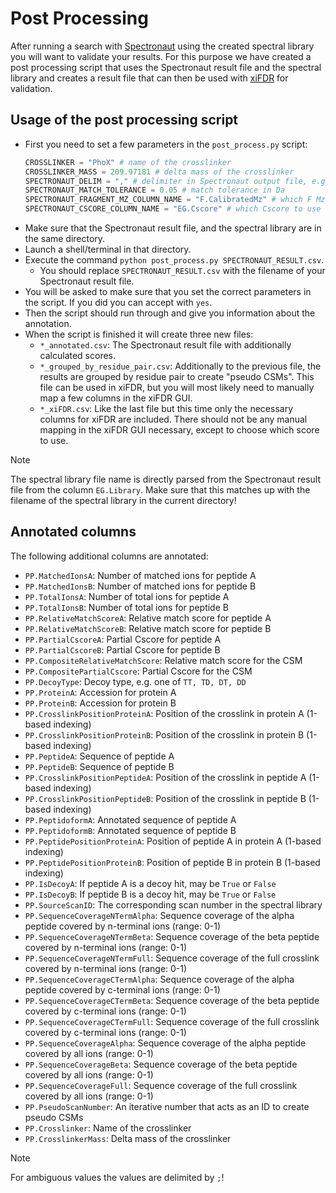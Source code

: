 # Post Processing

After running a search with [Spectronaut](https://biognosys.com/software/spectronaut/)
using the created spectral library you will want to validate your results. For
this purpose we have created a post processing script that uses the Spectronaut
result file and the spectral library and creates a result file that can then be
used with [xiFDR](https://www.rappsilberlab.org/software/xifdr/) for validation.

## Usage of the post processing script

- First you need to set a few parameters in the `post_process.py` script:
  ```python
  CROSSLINKER = "PhoX" # name of the crosslinker
  CROSSLINKER_MASS = 209.97181 # delta mass of the crosslinker
  SPECTRONAUT_DELIM = "," # delimiter in Spectronaut output file, e.g. "," for comma delimited files, "\t" for tab delimited files
  SPECTRONAUT_MATCH_TOLERANCE = 0.05 # match tolerance in Da
  SPECTRONAUT_FRAGMENT_MZ_COLUMN_NAME = "F.CalibratedMz" # which F Mz to use for matching
  SPECTRONAUT_CSCORE_COLUMN_NAME = "EG.Cscore" # which Cscore to use for re-soring
  ```
- Make sure that the Spectronaut result file, and the spectral library are in the same
  directory.
- Launch a shell/terminal in that directory.
- Execute the command `python post_process.py SPECTRONAUT_RESULT.csv`.
  - You should replace `SPECTRONAUT_RESULT.csv` with the filename of your
    Spectronaut result file.
- You will be asked to make sure that you set the correct parameters in the
  script. If you did you can accept with `yes`.
- Then the script should run through and give you information about the annotation.
- When the script is finished it will create three new files:
  - `*_annotated.csv`: The Spectronaut result file with additionally calculated scores.
  - `*_grouped_by_residue_pair.csv`: Additionally to the previous file, the results
    are grouped by residue pair to create "pseudo CSMs". This file can be used in
    xiFDR, but you will most likely need to manually map a few columns in the xiFDR
    GUI.
  - `*_xiFDR.csv`: Like the last file but this time only the necessary columns for
    xiFDR are included. There should not be any manual mapping in the xiFDR GUI
    necessary, except to choose which score to use.

> [!Note]
> The spectral library file name is directly parsed from the Spectronaut result
> file from the column `EG.Library`. Make sure that this matches up with the
> filename of the spectral library in the current directory!

## Annotated columns

The following additional columns are annotated:
- `PP.MatchedIonsA`: Number of matched ions for peptide A
- `PP.MatchedIonsB`: Number of matched ions for peptide B
- `PP.TotalIonsA`: Number of total ions for peptide A
- `PP.TotalIonsB`: Number of total ions for peptide B
- `PP.RelativeMatchScoreA`: Relative match score for peptide A
- `PP.RelativeMatchScoreB`: Relative match score for peptide B
- `PP.PartialCscoreA`: Partial Cscore for peptide A
- `PP.PartialCscoreB`: Partial Cscore for peptide B
- `PP.CompositeRelativeMatchScore`: Relative match score for the CSM
- `PP.CompositePartialCscore`: Partial Cscore for the CSM
- `PP.DecoyType`: Decoy type, e.g. one of `TT, TD, DT, DD`
- `PP.ProteinA`: Accession for protein A
- `PP.ProteinB`: Accession for protein B
- `PP.CrosslinkPositionProteinA`: Position of the crosslink in protein A (1-based indexing)
- `PP.CrosslinkPositionProteinB`: Position of the crosslink in protein B (1-based indexing)
- `PP.PeptideA`: Sequence of peptide A
- `PP.PeptideB`: Sequence of peptide B
- `PP.CrosslinkPositionPeptideA`: Position of the crosslink in peptide A (1-based indexing)
- `PP.CrosslinkPositionPeptideB`: Position of the crosslink in peptide B (1-based indexing)
- `PP.PeptidoformA`: Annotated sequence of peptide A
- `PP.PeptidoformB`: Annotated sequence of peptide B
- `PP.PeptidePositionProteinA`: Position of peptide A in protein A (1-based indexing)
- `PP.PeptidePositionProteinB`: Position of peptide B in protein B (1-based indexing)
- `PP.IsDecoyA`: If peptide A is a decoy hit, may be `True` or `False`
- `PP.IsDecoyB`: If peptide B is a decoy hit, may be `True` or `False`
- `PP.SourceScanID`: The corresponding scan number in the spectral library
- `PP.SequenceCoverageNTermAlpha`: Sequence coverage of the alpha peptide covered by n-terminal ions (range: 0-1)
- `PP.SequenceCoverageNTermBeta`: Sequence coverage of the beta peptide covered by n-terminal ions (range: 0-1)
- `PP.SequenceCoverageNTermFull`: Sequence coverage of the full crosslink covered by n-terminal ions (range: 0-1)
- `PP.SequenceCoverageCTermAlpha`: Sequence coverage of the alpha peptide covered by c-terminal ions (range: 0-1)
- `PP.SequenceCoverageCTermBeta`: Sequence coverage of the beta peptide covered by c-terminal ions (range: 0-1)
- `PP.SequenceCoverageCTermFull`: Sequence coverage of the full crosslink covered by c-terminal ions (range: 0-1)
- `PP.SequenceCoverageAlpha`: Sequence coverage of the alpha peptide covered by all ions (range: 0-1)
- `PP.SequenceCoverageBeta`: Sequence coverage of the beta peptide covered by all ions (range: 0-1)
- `PP.SequenceCoverageFull`: Sequence coverage of the full crosslink covered by all ions (range: 0-1)
- `PP.PseudoScanNumber`: An iterative number that acts as an ID to create pseudo CSMs
- `PP.Crosslinker`: Name of the crosslinker
- `PP.CrosslinkerMass`: Delta mass of the crosslinker

> [!Note]
> For ambiguous values the values are delimited by `;`!
